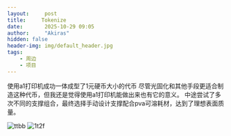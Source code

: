 ```yaml
---
layout:     post
title:     Tokenize
date:       2025-10-29 09:05
author:     "Akiras"
hidden: false
header-img: img/default_header.jpg
tags: 
    - 周边
    - 项目
---
```


使用a1打印机成功一体成型了1元硬币大小的代币
尽管光固化和其他手段更适合制造这种代币，但我还是觉得使用a1打印机能做出来也有它的意义。
中途尝试了多次不同的支撑组合，最终选择手动设计支撑配合pva可溶耗材，达到了理想表面质量。

![ttbb](/img/shrine/tokenizebb.jpg)
![1t2f](/img/shrine/1t2f.jpg)
